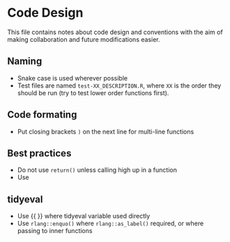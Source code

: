 # Code Design

This file contains notes about code design and conventions with the aim of
making collaboration and future modifications easier.

## Naming
- Snake case is used wherever possible
- Test files are named `test-XX_DESCRIPTION.R`, where `XX` is the order they 
  should be run (try to test lower order functions first).

## Code formating
- Put closing brackets `)` on the next line for multi-line functions

## Best practices
- Do not use `return()` unless calling high up in a function
- Use 

## tidyeval
- Use {{ }} where tidyeval variable used directly
- Use `rlang::enquo()` where `rlang::as_label()` required, or where passing to
  inner functions
